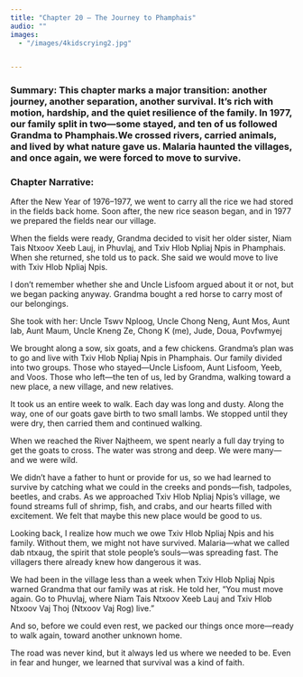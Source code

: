 ```yaml
---
title: "Chapter 20 — The Journey to Phamphais"
audio: ""
images:
  - "/images/4kidscrying2.jpg"


---
```


### Summary: This chapter marks a major transition: another journey, another separation, another survival. It’s rich with motion, hardship, and the quiet resilience of the family. In 1977, our family split in two—some stayed, and ten of us followed Grandma to Phamphais.We crossed rivers, carried animals, and lived by what nature gave us. Malaria haunted the villages, and once again, we were forced to move to survive.

### Chapter Narrative:

After the New Year of 1976–1977, we went to carry all the rice we had stored in the fields back home. Soon after, the new rice season began, and in 1977 we prepared the fields near our village.

When the fields were ready, Grandma decided to visit her older sister, Niam Tais Ntxoov Xeeb Lauj, in Phuvlaj, and Txiv Hlob Npliaj Npis in Phamphais.
When she returned, she told us to pack. She said we would move to live with Txiv Hlob Npliaj Npis.

I don’t remember whether she and Uncle Lisfoom argued about it or not, but we began packing anyway. Grandma bought a red horse to carry most of our belongings.

She took with her: Uncle Tswv Nploog, Uncle Chong Neng, Aunt Mos, Aunt Iab, Aunt Maum, Uncle Kneng Ze, Chong K (me), Jude, Doua, Povfwmyej

We brought along a sow, six goats, and a few chickens. Grandma’s plan was to go and live with Txiv Hlob Npliaj Npis in Phamphais. Our family divided into two groups. Those who stayed—Uncle Lisfoom, Aunt Lisfoom, Yeeb, and Voos. Those who left—the ten of us, led by Grandma, walking toward a new place, a new village, and new relatives.

It took us an entire week to walk. Each day was long and dusty. Along the way, one of our goats gave birth to two small lambs. We stopped until they were dry, then carried them and continued walking.

When we reached the River Najtheem, we spent nearly a full day trying to get the goats to cross. The water was strong and deep. We were many—and we were wild.

We didn’t have a father to hunt or provide for us, so we had learned to survive by catching what we could in the creeks and ponds—fish, tadpoles, beetles, and crabs. As we approached Txiv Hlob Npliaj Npis’s village, we found streams full of shrimp, fish, and crabs, and our hearts filled with excitement. We felt that maybe this new place would be good to us.

Looking back, I realize how much we owe Txiv Hlob Npliaj Npis and his family. Without them, we might not have survived. Malaria—what we called dab ntxaug, the spirit that stole people’s souls—was spreading fast. The villagers there already knew how dangerous it was.

We had been in the village less than a week when Txiv Hlob Npliaj Npis warned Grandma that our family was at risk. He told her, “You must move again. Go to Phuvlaj, where Niam Tais Ntxoov Xeeb Lauj and Txiv Hlob Ntxoov Vaj Thoj (Ntxoov Vaj Rog) live.”

And so, before we could even rest, we packed our things once more—ready to walk again, toward another unknown home.

The road was never kind, but it always led us where we needed to be. Even in fear and hunger, we learned that survival was a kind of faith.